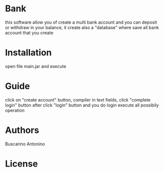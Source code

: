 # Bank
this software allow you of create a multi bank account and you can deposit or withdraw in your balance, it create also a "database" where save all bank account that you create

# Installation
open file main.jar and execute

# Guide
click on "create account" button, compiler in text fields, click "complete login" button
after click "login" button and you do login
execute all possibily operation

# Authors
Buscarino Antonino

# License
